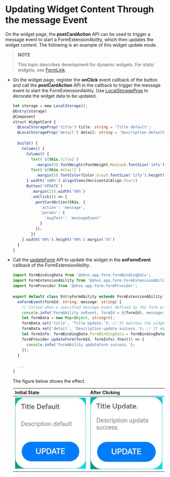 # Updating Widget Content Through the message Event

On the widget page, the **postCardAction** API can be used to trigger a message event to start a FormExtensionAbility, which then updates the widget content. The following is an example of this widget update mode.

> **NOTE**
>
> This topic describes development for dynamic widgets. For static widgets, see [FormLink](../reference/arkui-ts/ts-container-formlink.md).

- On the widget page, register the **onClick** event callback of the button and call the **postCardAction** API in the callback to trigger the message event to start the FormExtensionAbility. Use [LocalStorageProp](../quick-start/arkts-localstorage.md#localstorageprop) to decorate the widget data to be updated.
  
  ```ts
  let storage = new LocalStorage();
  @Entry(storage)
  @Component
  struct WidgetCard {
    @LocalStorageProp('title') title: string = 'Title default';
    @LocalStorageProp('detail') detail: string = 'Description default';
  
    build() {
      Column() {
        Column() {
          Text(`${this.title}`)
            .margin(5).fontWeight(FontWeight.Medium).fontSize('14fp')
          Text(`${this.detail}`)
            .margin(5).fontColor(Color.Gray).fontSize('12fp').height('25%')
        }.width('100%').alignItems(HorizontalAlign.Start)
        Button('UPDATE')
          .margin(15).width('90%')
          .onClick(() => {
            postCardAction(this, {
              'action': 'message',
              'params': {
                'msgTest': 'messageEvent'
              }
            });
          })
      }.width('90%').height('90%').margin('5%')
    }
  }
  ```
  
- Call the [updateForm](../reference/apis/js-apis-app-form-formProvider.md#updateform) API to update the widget in the **onFormEvent** callback of the FormExtensionAbility.
  
  ```ts
  import formBindingData from '@ohos.app.form.formBindingData';
  import FormExtensionAbility from '@ohos.app.form.FormExtensionAbility';
  import formProvider from '@ohos.app.form.formProvider';
  
  export default class EntryFormAbility extends FormExtensionAbility {
    onFormEvent(formId: string, message: string) {
      // Called when a specified message event defined by the form provider is triggered.
      console.info(`FormAbility onEvent, formId = ${formId}, message: ${JSON.stringify(message)}`);
      let formData = new Map<Object, string>();
      formData.set('title', 'Title Update.'); // It matches the widget layout.
      formData.set('detail', 'Description update success.'); // It matches the widget layout.
      let formInfo: formBindingData.FormBindingData = formBindingData.createFormBindingData(formData);
      formProvider.updateForm(formId, formInfo).then(() => {
        console.info('FormAbility updateForm success.');
      });
    }

    ...
  }
  ```

  The figure below shows the effect.
  
  | Initial State                                               | After Clicking                                             |
  | ------------------------------------------------------- | ----------------------------------------------------- |
  | ![WidgetUpdateBefore](figures/widget-update-before.PNG) | ![WidgetUpdateAfter](figures/widget-update-after.PNG) |
